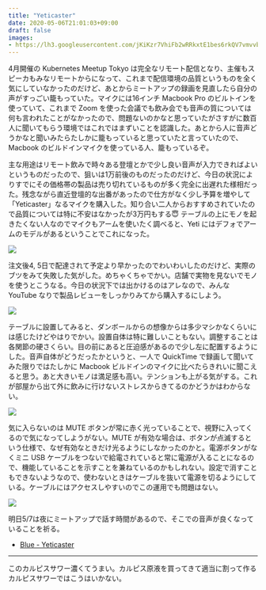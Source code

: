 ```yaml
---
title: "Yeticaster"
date: 2020-05-06T21:01:03+09:00
draft: false
images:
- https://lh3.googleusercontent.com/jKiKzr7VhiFb2wRRkxtE1bes6rkQV7vmvvbA3jlVYhU1kumkGY0gq5arLTK0PMrCbzGudWGDTchy_aYHjL5V-wYoffZ1aHbWXIfe23kv1LU9vQLlyhhHSK7z6WOmrmZStvY-4fzaJ5Q=w1770-h1328-no
---
```


4月開催の Kubernetes Meetup Tokyo は完全なリモート配信となり、主催もスピーカもみなリモートからになって、これまで配信環境の品質というものを全く気にしていなかったのだけど、あとからミートアップの録画を見直したら自分の声がすっごい籠もっていた。マイクには16インチ Macbook Pro のビルトインを使っていて、これまで Zoom を使った会議でも飲み会でも音声の質については何も言われたことがなかったので、問題ないのかなと思っていたがさすがに数百人に聞いてもらう環境ではこれではまずいことを認識した。あとから人に音声どうかなと聞いみたらたしかに籠もっていると思っていたと言っていたので、Macbook のビルドインマイクを使っている人、籠もっているぞ。

主な用途はリモート飲みで時々ある登壇とかで少し良い音声が入力できればよいというものだったので、狙いは1万前後のものだったのだけど、今日の状況によりすでにその価格帯の製品は売り切れているものが多く完全に出遅れた様相だった。残念ながら直近登壇的な出番があったので仕方がなく少し予算を増やして「Yeticaster」なるマイクを購入した。知り合い二人からおすすめされていたので品質については特に不安はなかったが3万円もする😇 テーブルの上にモノを起きたくない人なのでマイクもアームを使いたく調べると、Yeti にはデフォでアームのモデルがあるということでこれになった。

![](https://lh3.googleusercontent.com/vtBaLtiofwidCkCP0r4UymwhHNX-qjFxqGTrqu7MyiX1Y-I9XDWOvM0ws_8PtoOdDIedNf3G7iurePWO3emOQK7d-cbjN5zf4AzsHhDgj73RDew6xyp_3e6Vu8JjSA3CZS1zUGZNUU4=w837-h628-no)

注文後4, 5日で配達されて予定より早かったのでわいわいしたのだけど、実際のブツをみて失敗した気がした。めちゃくちゃでかい。店舗で実物を見ないでモノを使うとこうなる。今日の状況下では出かけるのはアレなので、みんな YouTube なりで製品レビューをしっかりみてから購入するにしよう。

![](https://lh3.googleusercontent.com/EfJ7RB8N4WQ60eeI5DNCV3PVMEkdEAecBEmf4bMsL7Yv1CBvXi386h9LgPOQhUW_YU5bmfyxr8TOo6iT2-Z4g-xCN3pq8vVAKJWvo5J0Rth1MopOT3bujm3Ou6mUkHliIJ3Ukz8hgiU=w900)

テーブルに設置してみると、ダンボールからの想像からは多少マシかなくらいには感じたけどやはりでかい。設置自体は特に難しいこともない。調整することは各関節の硬さくらい。目の前にあると圧迫感があるので少し左に配置するようにした。音声自体がどうだったかというと、一人で QuickTime で録画して聞いてみた限りではたしかに Macbook ビルドインのマイクに比べたらきれいに聞こえると思う。あと大きいモノは満足感も高い。テンションも上がる気がする。これが部屋から出て外に飲みに行けないストレスからきてるのかどうかはわからない。

![](https://lh3.googleusercontent.com/jKiKzr7VhiFb2wRRkxtE1bes6rkQV7vmvvbA3jlVYhU1kumkGY0gq5arLTK0PMrCbzGudWGDTchy_aYHjL5V-wYoffZ1aHbWXIfe23kv1LU9vQLlyhhHSK7z6WOmrmZStvY-4fzaJ5Q=w900)

気に入らないのは MUTE ボタンが常に赤く光っていることで、視野に入ってくるので気になってしようがない。MUTE が有効な場合は、ボタンが点滅するという仕様で、なぜ有効なときだけ光るようにしなかったのかと。電源ボタンがなくミニ USB ケーブルをつないで給電されていると常に電源が入ることになるので、機能していることを示すことを兼ねているのかもしれない。設定で消すこともできないようなので、使わないときはケーブルを抜いて電源を切るようにしている。ケーブルにはアクセスしやすいのでこの運用でも問題はない。

![](https://lh3.googleusercontent.com/7kUj-BeSq-ILURahiIa5W7jpxPbnwwncB8YGN7aGcRbuqVTWDbzCqWXyxTL9NNYqgxQ1E70SDl497aoaKrW6r4Wd3AOMWFeioef7Jc4wXry5F17FzzratdLFxnrSTBjfiKoI2pD2Hsg=w837-h628-no)

明日5/7は夜にミートアップで話す時間があるので、そこでの音声が良くなっていることを祈る。

- [Blue \- Yeticaster](https://s3.amazonaws.com/cd.bluemic.com/img/yeticaster/yeticaster-header-desktop@2x.jpg)

---

このカルピスサワー濃くてうまい。カルピス原液を買ってきて適当に割って作るカルピスサワーではこうはいかない。

